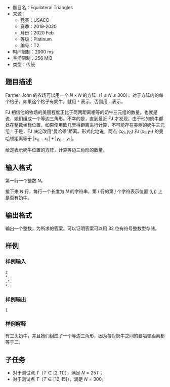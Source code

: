 - 题目名：Equilateral Triangles
- 来源：
  - 竞赛：USACO
  - 赛季：2019-2020
  - 月份：2020 Feb
  - 等级：Platinum
  - 编号：T2
- 时间限制：2000 ms
- 空间限制：256 MiB
- 类型：传统

## 题目描述

Farmer John 的农场可以用一个 $N \times N$ 的方阵（$1 \leq N \leq 300$）。对于方阵内的每个格子，如果这个格子有奶牛，就用 `*` 表示，否则用 `.` 表示。

FJ 相信他的牧场的美丽程度正比于两两距离相等的奶牛三元组的数量。也就是说，她们组成一个等边三角形。不幸的是，直到最近 FJ 才发现，由于他的奶牛都处在整数坐标位置，如果使用欧几里得距离进行计算，不可能存在美丽的奶牛三元组！于是，FJ 决定改用“曼哈顿”距离。形式化地说，两点 $(x_0,y_0)$ 和 $(x_1,y_1)$ 的曼哈顿距离等于 $|x_0-x_1|+|y_0-y_1|$。

给定表示奶牛位置的方阵，计算等边三角形的数量。

## 输入格式

第一行一个整数 $N$。

接下来 $N$ 行，每行一个长度为 $N$ 的字符串，第 $i$ 行的第 $j$ 个字符表示位置 $(i,j)$ 上是否有奶牛。

## 输出格式

输出一个整数，为所求的答案。可以证明答案可以用 32 位有符号整数型存储。

## 样例

### 样例输入

```plain
3
*..
.*.
*..
```

### 样例输出

```plain
1
```

### 样例解释

有三头奶牛，并且她们组成了一个等边三角形，因为每对奶牛之间的曼哈顿距离都等于二。

## 子任务

- 对于测试点 $T$（$T \in [2,11]$），满足 $N=25T$；
- 对于测试点 $T$（$T \in [12,15]$），满足 $N=300$。